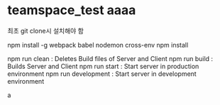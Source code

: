 # teamspace_test aaaa

최초 git clone시 설치해야 함

npm install -g webpack babel nodemon cross-env
npm install

npm run clean : Deletes Build files of Server and Client
npm run build : Builds Server and Client
npm run start : Start server in production environment
npm run development : Start server in development environment

a
